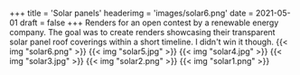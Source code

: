 +++
title = 'Solar panels'
headerimg = 'images/solar6.png'
date = 2021-05-01
draft = false
+++
Renders for an open contest by a renewable energy company. The goal was to create renders showcasing their transparent solar panel roof coverings within a short timeline. I didn't win it though.
{{< img "solar6.png"  >}}
{{< img "solar5.jpg"  >}}
{{< img "solar4.jpg"  >}}
{{< img "solar3.jpg"  >}}
{{< img "solar2.png"  >}}
{{< img "solar1.png"  >}}


